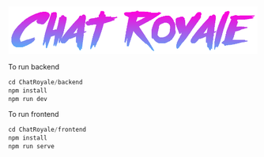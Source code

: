 ![alt text](frontend/chat-royale/src/assets/wordLogo.png)

To run backend

```javascript
cd ChatRoyale/backend
npm install
npm run dev
```

To run frontend

```javascript
cd ChatRoyale/frontend
npm install
npm run serve
```



